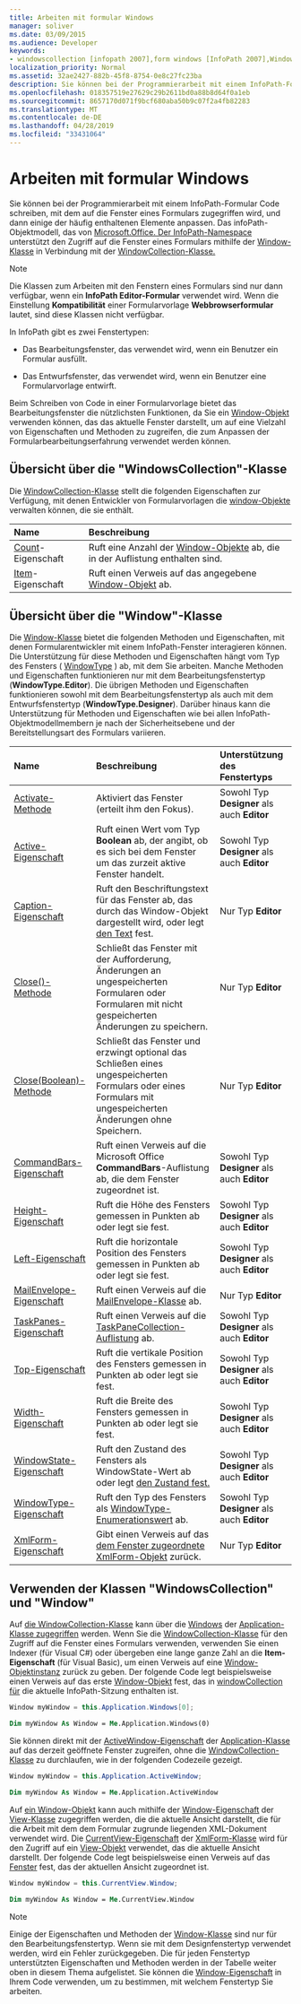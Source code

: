 ```yaml
---
title: Arbeiten mit formular Windows
manager: soliver
ms.date: 03/09/2015
ms.audience: Developer
keywords:
- windowscollection [infopath 2007],form windows [InfoPath 2007],Window class [InfoPath 2007]
localization_priority: Normal
ms.assetid: 32ae2427-882b-45f8-8754-0e8c27fc23ba
description: Sie können bei der Programmierarbeit mit einem InfoPath-Formular Code schreiben, mit dem auf die Fenster eines Formulars zugegriffen wird, und dann einige der häufig enthaltenen Elemente anpassen. Das von Microsoft bereitgestellte InfoPath-Objektmodell. Office. Der InfoPath-Namespace unterstützt den Zugriff auf die Fenster eines Formulars mithilfe der Window-Klasse in Verbindung mit der WindowCollection-Klasse.
ms.openlocfilehash: 018357519e27629c29b2611bd0a88b8d64f0a1eb
ms.sourcegitcommit: 8657170d071f9bcf680aba50b9c07f2a4fb82283
ms.translationtype: MT
ms.contentlocale: de-DE
ms.lasthandoff: 04/28/2019
ms.locfileid: "33431064"
---
```

# <a name="work-with-form-windows"></a>Arbeiten mit formular Windows

Sie können bei der Programmierarbeit mit einem InfoPath-Formular Code schreiben, mit dem auf die Fenster eines Formulars zugegriffen wird, und dann einige der häufig enthaltenen Elemente anpassen. Das infoPath-Objektmodell, das von [Microsoft.Office. Der InfoPath-Namespace](https://msdn.microsoft.com/library/Microsoft.Office.InfoPath.aspx) unterstützt den Zugriff auf die Fenster eines Formulars mithilfe der [Window-Klasse](https://msdn.microsoft.com/library/Microsoft.Office.InfoPath.Window.aspx) in Verbindung mit der [WindowCollection-Klasse.](https://msdn.microsoft.com/library/Microsoft.Office.InfoPath.WindowCollection.aspx) 
  
> [!NOTE]
> Die Klassen zum Arbeiten mit den Fenstern eines Formulars sind nur dann verfügbar, wenn ein **InfoPath Editor-Formular** verwendet wird. Wenn die Einstellung **Kompatibilität** einer Formularvorlage **Webbrowserformular** lautet, sind diese Klassen nicht verfügbar. 
  
In InfoPath gibt es zwei Fenstertypen: 
  
- Das Bearbeitungsfenster, das verwendet wird, wenn ein Benutzer ein Formular ausfüllt.
    
- Das Entwurfsfenster, das verwendet wird, wenn ein Benutzer eine Formularvorlage entwirft.
    
Beim Schreiben von Code in einer Formularvorlage bietet das Bearbeitungsfenster die nützlichsten Funktionen, da Sie ein [Window-Objekt](https://msdn.microsoft.com/library/Microsoft.Office.InfoPath.Window.aspx) verwenden können, das das aktuelle Fenster darstellt, um auf eine Vielzahl von Eigenschaften und Methoden zu zugreifen, die zum Anpassen der Formularbearbeitungserfahrung verwendet werden können. 
  
## <a name="overview-of-the-windowscollection-class"></a>Übersicht über die "WindowsCollection"-Klasse

Die [WindowCollection-Klasse](https://msdn.microsoft.com/library/Microsoft.Office.InfoPath.WindowCollection.aspx) stellt die folgenden Eigenschaften zur Verfügung, mit denen Entwickler von Formularvorlagen die [window-Objekte](https://msdn.microsoft.com/library/Microsoft.Office.InfoPath.Window.aspx) verwalten können, die sie enthält. 
  
|**Name**|**Beschreibung**|
|:-----|:-----|
|[Count](https://msdn.microsoft.com/library/Microsoft.Office.InfoPath.WindowCollection.Count.aspx)-Eigenschaft  <br/> |Ruft eine Anzahl der [Window-Objekte](https://msdn.microsoft.com/library/Microsoft.Office.InfoPath.Window.aspx) ab, die in der Auflistung enthalten sind.  <br/> |
|[Item](https://msdn.microsoft.com/library/Microsoft.Office.InfoPath.WindowCollection.Item.aspx)-Eigenschaft  <br/> |Ruft einen Verweis auf das angegebene [Window-Objekt](https://msdn.microsoft.com/library/Microsoft.Office.InfoPath.Window.aspx) ab.  <br/> |
   
## <a name="overview-of-the-window-class"></a>Übersicht über die "Window"-Klasse

Die [Window-Klasse](https://msdn.microsoft.com/library/Microsoft.Office.InfoPath.Window.aspx) bietet die folgenden Methoden und Eigenschaften, mit denen Formularentwickler mit einem InfoPath-Fenster interagieren können. Die Unterstützung für diese Methoden und Eigenschaften hängt vom Typ des Fensters ( [WindowType](https://msdn.microsoft.com/library/Microsoft.Office.InfoPath.WindowType.aspx) ) ab, mit dem Sie arbeiten. Manche Methoden und Eigenschaften funktionieren nur mit dem Bearbeitungsfenstertyp (**WindowType.Editor**). Die übrigen Methoden und Eigenschaften funktionieren sowohl mit dem Bearbeitungsfenstertyp als auch mit dem Entwurfsfenstertyp (**WindowType.Designer**). Darüber hinaus kann die Unterstützung für Methoden und Eigenschaften wie bei allen InfoPath-Objektmodellmembern je nach der Sicherheitsebene und der Bereitstellungsart des Formulars variieren.
  
|**Name**|**Beschreibung**|**Unterstützung des Fenstertyps**|
|:-----|:-----|:-----|
|[Activate-Methode](https://msdn.microsoft.com/library/Microsoft.Office.InfoPath.Window.Activate.aspx)  <br/> |Aktiviert das Fenster (erteilt ihm den Fokus).  <br/> |Sowohl Typ **Designer** als auch **Editor**  <br/> |
|[Active-Eigenschaft](https://msdn.microsoft.com/library/Microsoft.Office.InfoPath.Window.Active.aspx)  <br/> |Ruft einen Wert vom Typ **Boolean** ab, der angibt, ob es sich bei dem Fenster um das zurzeit aktive Fenster handelt.  <br/> |Sowohl Typ **Designer** als auch **Editor**  <br/> |
|[Caption-Eigenschaft](https://msdn.microsoft.com/library/Microsoft.Office.InfoPath.Window.Caption.aspx)  <br/> |Ruft den Beschriftungstext für das Fenster ab, das durch das Window-Objekt dargestellt wird, oder legt [den Text](https://msdn.microsoft.com/library/Microsoft.Office.InfoPath.Window.aspx) fest.  <br/> |Nur Typ **Editor**  <br/> |
|[Close()-Methode](https://msdn.microsoft.com/library/Microsoft.Office.InfoPath.Window.Close.aspx)  <br/> |Schließt das Fenster mit der Aufforderung, Änderungen an ungespeicherten Formularen oder Formularen mit nicht gespeicherten Änderungen zu speichern.  <br/> |Nur Typ **Editor**  <br/> |
|[Close(Boolean)-Methode](https://msdn.microsoft.com/library/Microsoft.Office.InfoPath.Window.Close.aspx)  <br/> |Schließt das Fenster und erzwingt optional das Schließen eines ungespeicherten Formulars oder eines Formulars mit ungespeicherten Änderungen ohne Speichern.  <br/> |Nur Typ **Editor**  <br/> |
|[CommandBars-Eigenschaft](https://msdn.microsoft.com/library/Microsoft.Office.InfoPath.Window.CommandBars.aspx)  <br/> |Ruft einen Verweis auf die Microsoft Office **CommandBars**-Auflistung ab, die dem Fenster zugeordnet ist.  <br/> |Sowohl Typ **Designer** als auch **Editor**  <br/> |
|[Height-Eigenschaft](https://msdn.microsoft.com/library/Microsoft.Office.InfoPath.Window.Height.aspx)  <br/> |Ruft die Höhe des Fensters gemessen in Punkten ab oder legt sie fest.  <br/> |Sowohl Typ **Designer** als auch **Editor**  <br/> |
|[Left-Eigenschaft](https://msdn.microsoft.com/library/Microsoft.Office.InfoPath.Window.Left.aspx)  <br/> |Ruft die horizontale Position des Fensters gemessen in Punkten ab oder legt sie fest.  <br/> |Sowohl Typ **Designer** als auch **Editor**  <br/> |
|[MailEnvelope-Eigenschaft](https://msdn.microsoft.com/library/Microsoft.Office.InfoPath.Window.MailEnvelope.aspx)  <br/> |Ruft einen Verweis auf die [MailEnvelope-Klasse](https://msdn.microsoft.com/library/Microsoft.Office.InfoPath.MailEnvelope.aspx) ab.  <br/> |Nur Typ **Editor**  <br/> |
|[TaskPanes-Eigenschaft](https://msdn.microsoft.com/library/Microsoft.Office.InfoPath.Window.TaskPanes.aspx)  <br/> |Ruft einen Verweis auf die [TaskPaneCollection-Auflistung](https://msdn.microsoft.com/library/Microsoft.Office.InfoPath.TaskPaneCollection.aspx) ab.  <br/> |Sowohl Typ **Designer** als auch **Editor**  <br/> |
|[Top-Eigenschaft](https://msdn.microsoft.com/library/Microsoft.Office.InfoPath.Window.Top.aspx)  <br/> |Ruft die vertikale Position des Fensters gemessen in Punkten ab oder legt sie fest.  <br/> |Sowohl Typ **Designer** als auch **Editor**  <br/> |
|[Width-Eigenschaft](https://msdn.microsoft.com/library/Microsoft.Office.InfoPath.Window.Width.aspx)  <br/> |Ruft die Breite des Fensters gemessen in Punkten ab oder legt sie fest.  <br/> |Sowohl Typ **Designer** als auch **Editor**  <br/> |
|[WindowState-Eigenschaft](https://msdn.microsoft.com/library/Microsoft.Office.InfoPath.Window.WindowState.aspx)  <br/> |Ruft den Zustand des Fensters als WindowState-Wert ab oder legt [den Zustand fest.](https://msdn.microsoft.com/library/Microsoft.Office.InfoPath.WindowState.aspx)  <br/> |Sowohl Typ **Designer** als auch **Editor**  <br/> |
|[WindowType-Eigenschaft](https://msdn.microsoft.com/library/Microsoft.Office.InfoPath.Window.WindowType.aspx)  <br/> |Ruft den Typ des Fensters als [WindowType-Enumerationswert](https://msdn.microsoft.com/library/Microsoft.Office.InfoPath.WindowType.aspx) ab.  <br/> |Sowohl Typ **Designer** als auch **Editor**  <br/> |
|[XmlForm-Eigenschaft](https://msdn.microsoft.com/library/Microsoft.Office.InfoPath.Window.XmlForm.aspx)  <br/> |Gibt einen Verweis auf das [dem Fenster zugeordnete XmlForm-Objekt](https://msdn.microsoft.com/library/Microsoft.Office.InfoPath.XmlForm.aspx) zurück.  <br/> |Nur Typ **Editor**  <br/> |
   
## <a name="using-the-windowscollection-and-window-classes"></a>Verwenden der Klassen "WindowsCollection" und "Window"

Auf [die WindowCollection-Klasse](https://msdn.microsoft.com/library/Microsoft.Office.InfoPath.WindowCollection.aspx) kann über die [Windows](https://msdn.microsoft.com/library/Microsoft.Office.InfoPath.Application.Windows.aspx) der [Application-Klasse zugegriffen](https://msdn.microsoft.com/library/Microsoft.Office.InfoPath.Application.aspx) werden. Wenn Sie die [WindowCollection-Klasse](https://msdn.microsoft.com/library/Microsoft.Office.InfoPath.WindowCollection.aspx) für den Zugriff auf die Fenster eines Formulars verwenden, verwenden Sie einen Indexer (für Visual C#) oder übergeben eine lange ganze Zahl an die **Item-Eigenschaft** (für Visual Basic), um einen Verweis auf eine [Window-Objektinstanz](https://msdn.microsoft.com/library/Microsoft.Office.InfoPath.Window.aspx) zurück zu geben. Der folgende Code legt beispielsweise einen Verweis auf das erste [Window-Objekt](https://msdn.microsoft.com/library/Microsoft.Office.InfoPath.Window.aspx) fest, das in [windowCollection für](https://msdn.microsoft.com/library/Microsoft.Office.InfoPath.WindowCollection.aspx) die aktuelle InfoPath-Sitzung enthalten ist. 
  
```cs
Window myWindow = this.Application.Windows[0];
```

```vb
Dim myWindow As Window = Me.Application.Windows(0)
```

Sie können direkt mit der [ActiveWindow-Eigenschaft](https://msdn.microsoft.com/library/Microsoft.Office.InfoPath.Application.ActiveWindow.aspx) der [Application-Klasse](https://msdn.microsoft.com/library/Microsoft.Office.InfoPath.Application.aspx) auf das derzeit geöffnete Fenster zugreifen, ohne die [WindowCollection-Klasse](https://msdn.microsoft.com/library/Microsoft.Office.InfoPath.WindowCollection.aspx) zu durchlaufen, wie in der folgenden Codezeile gezeigt. 
  
```cs
Window myWindow = this.Application.ActiveWindow;
```

```vb
Dim myWindow As Window = Me.Application.ActiveWindow
```

Auf [ein Window-Objekt](https://msdn.microsoft.com/library/Microsoft.Office.InfoPath.Window.aspx) kann auch mithilfe der [Window-Eigenschaft](https://msdn.microsoft.com/library/Microsoft.Office.InfoPath.View.Window.aspx) der [View-Klasse](https://msdn.microsoft.com/library/Microsoft.Office.InfoPath.View.aspx) zugegriffen werden, die die aktuelle Ansicht darstellt, die für die Arbeit mit dem dem Formular zugrunde liegenden XML-Dokument verwendet wird. Die [CurrentView-Eigenschaft](https://msdn.microsoft.com/library/Microsoft.Office.InfoPath.XmlForm.CurrentView.aspx) der [XmlForm-Klasse](https://msdn.microsoft.com/library/Microsoft.Office.InfoPath.XmlForm.aspx) wird für den Zugriff auf ein [View-Objekt](https://msdn.microsoft.com/library/Microsoft.Office.InfoPath.View.aspx) verwendet, das die aktuelle Ansicht darstellt. Der folgende Code legt beispielsweise einen Verweis auf das [Fenster](https://msdn.microsoft.com/library/Microsoft.Office.InfoPath.Window.aspx) fest, das der aktuellen Ansicht zugeordnet ist. 
  
```cs
Window myWindow = this.CurrentView.Window;
```

```vb
Dim myWindow As Window = Me.CurrentView.Window
```

> [!NOTE]
> Einige der Eigenschaften und Methoden der [Window-Klasse](https://msdn.microsoft.com/library/Microsoft.Office.InfoPath.Window.aspx) sind nur für den Bearbeitungsfenstertyp. Wenn sie mit dem Designfenstertyp verwendet werden, wird ein Fehler zurückgegeben. Die für jeden Fenstertyp unterstützten Eigenschaften und Methoden werden in der Tabelle weiter oben in diesem Thema aufgelistet. Sie können die [Window-Eigenschaft](https://msdn.microsoft.com/library/Microsoft.Office.InfoPath.Window.aspx) in Ihrem Code verwenden, um zu bestimmen, mit welchem Fenstertyp Sie arbeiten. 
  

